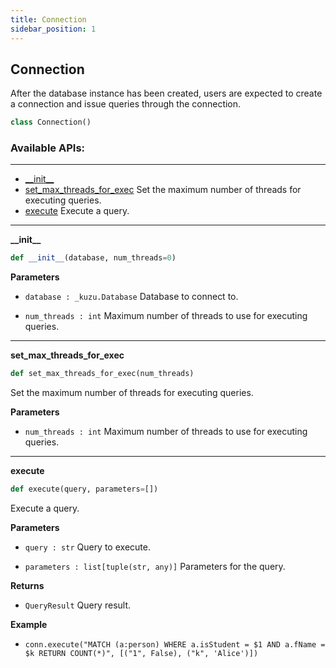```yaml
---
title: Connection
sidebar_position: 1
---
```


<a id="connection.Connection"></a>

## Connection
After the database instance has been created, users are expected to create a connection and issue queries through the connection.

```python
class Connection()
```

### Available APIs:
-------

* [\_\_init\_\_](#connection.Connection.__init__)
* [set\_max\_threads\_for\_exec](#connection.Connection.set_max_threads_for_exec) Set the maximum number of threads for executing queries.
* [execute](#connection.Connection.execute) Execute a query.

----

<a id="connection.Connection.__init__"></a>

**\_\_init\_\_**

```python
def __init__(database, num_threads=0)
```

**Parameters**
- `database : _kuzu.Database` Database to connect to.

- `num_threads : int` Maximum number of threads to use for executing queries.

----

<a id="connection.Connection.set_max_threads_for_exec"></a>

**set\_max\_threads\_for\_exec**

```python
def set_max_threads_for_exec(num_threads)
```

Set the maximum number of threads for executing queries.

**Parameters**
- `num_threads : int` Maximum number of threads to use for executing queries.

----

<a id="connection.Connection.execute"></a>

**execute**

```python
def execute(query, parameters=[])
```

Execute a query.

**Parameters**
- `query : str` Query to execute.

- `parameters : list[tuple(str, any)]` Parameters for the query.

**Returns**
- `QueryResult` Query result.

**Example**
- `conn.execute("MATCH (a:person) WHERE a.isStudent = $1 AND a.fName = $k RETURN COUNT(*)", [("1", False), ("k", 'Alice')])`

